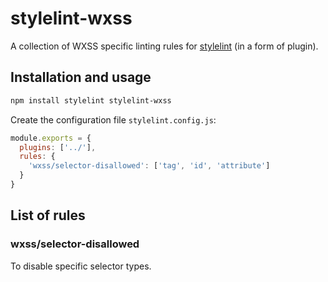 # stylelint-wxss
A collection of WXSS specific linting rules for [stylelint](https://github.com/stylelint/stylelint) (in a form of plugin).

## Installation and usage

```bash
npm install stylelint stylelint-wxss

```

Create the configuration file `stylelint.config.js`:
```js
module.exports = {
  plugins: ['../'],
  rules: {
    'wxss/selector-disallowed': ['tag', 'id', 'attribute']
  }
}

```

## List of rules

### wxss/selector-disallowed
To disable specific selector types.
